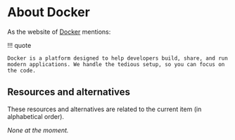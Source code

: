 # About Docker

As the website of [Docker](https://www.docker.com/) mentions:

!!! quote

	Docker is a platform designed to help developers build, share, and run modern applications. We handle the tedious setup, so you can focus on the code.

## Resources and alternatives

These resources and alternatives are related to the current item (in alphabetical order).

_None at the moment._
